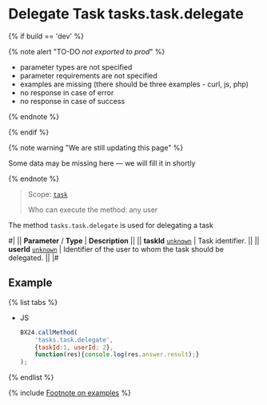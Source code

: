 # Delegate Task tasks.task.delegate

{% if build == 'dev' %}

{% note alert "TO-DO _not exported to prod_" %}

- parameter types are not specified
- parameter requirements are not specified
- examples are missing (there should be three examples - curl, js, php)
- no response in case of error
- no response in case of success
 
{% endnote %}

{% endif %}

{% note warning "We are still updating this page" %}

Some data may be missing here — we will fill it in shortly

{% endnote %}

> Scope: [`task`](../scopes/permissions.md)
>
> Who can execute the method: any user

The method `tasks.task.delegate` is used for delegating a task

#| 
|| **Parameter** / **Type** | **Description** || 
|| **taskId** 
[`unknown`](../data-types.md) | Task identifier. || 
|| **userId** 
[`unknown`](../data-types.md) | Identifier of the user to whom the task should be delegated. || 
|#

## Example

{% list tabs %}

- JS

    ```js
    BX24.callMethod(
        'tasks.task.delegate',
        {taskId:1, userId: 2},
        function(res){console.log(res.answer.result);}
    );
    ```

{% endlist %}

{% include [Footnote on examples](../../_includes/examples.md) %}